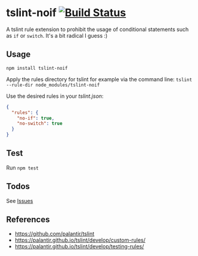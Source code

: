 # tslint-noif [![Build Status](https://travis-ci.org/anmuel/tslint-noif.svg?branch=master)](https://travis-ci.org/anmuel/tslint-noif)

A tslint rule extension to prohibit the usage of conditional statements such as `if` or `switch`.
It's a bit radical I guess :)

## Usage

`npm install tslint-noif`

Apply the rules directory for tslint for example via the command line:
`tslint --rule-dir node_modules/tslint-noif`

Use the desired rules in your *tslint.json*:

```json
{
  "rules": {
    "no-if": true,
    "no-switch": true
  }
}
```

## Test

Run `npm test`

## Todos

See [Issues](https://github.com/anmuel/tslint-noif/issues)

## References

* https://github.com/palantir/tslint
* https://palantir.github.io/tslint/develop/custom-rules/
* https://palantir.github.io/tslint/develop/testing-rules/
